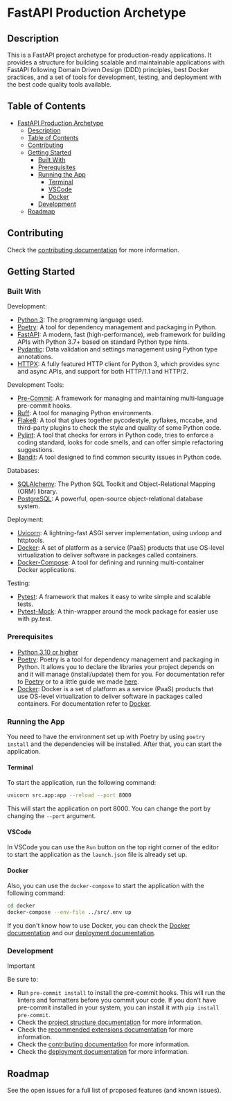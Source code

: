 # FastAPI Production Archetype

## Description

This is a FastAPI project archetype for production-ready applications. It provides a structure for building scalable and maintainable applications with FastAPI following Domain Driven Design (DDD) principles, best Docker practices, and a set of tools for development, testing, and deployment with the best code quality tools available.

## Table of Contents

- [FastAPI Production Archetype](#fastapi-production-archetype)
  - [Description](#description)
  - [Table of Contents](#table-of-contents)
  - [Contributing](#contributing)
  - [Getting Started](#getting-started)
    - [Built With](#built-with)
    - [Prerequisites](#prerequisites)
    - [Running the App](#running-the-app)
      - [Terminal](#terminal)
      - [VSCode](#vscode)
      - [Docker](#docker)
    - [Development](#development)
  - [Roadmap](#roadmap)

## Contributing

Check the [contributing documentation](.github/CONTRIBUTING.md) for more information.

## Getting Started

### Built With

<!--

This section should list any major frameworks/libraries used to bootstrap your project. Leave any add-ons/plugins for the acknowledgements section. Here are a few examples.

Change the tools to fit your project

-->

Development:

- [Python 3](https://www.python.org/): The programming language used.
- [Poetry](https://python-poetry.org/): A tool for dependency management and packaging in Python.
- [FastAPI](https://fastapi.tiangolo.com/): A modern, fast (high-performance), web framework for building APIs with Python 3.7+ based on standard Python type hints.
- [Pydantic](https://pydantic-docs.helpmanual.io/): Data validation and settings management using Python type annotations.
- [HTTPX](https://www.python-httpx.org/): A fully featured HTTP client for Python 3, which provides sync and async APIs, and support for both HTTP/1.1 and HTTP/2.

Development Tools:

- [Pre-Commit](https://pre-commit.com/): A framework for managing and maintaining multi-language pre-commit hooks.
- [Ruff](https://docs.astral.sh/ruff/): A tool for managing Python environments.
- [Flake8](https://flake8.pycqa.org/en/latest/): A tool that glues together pycodestyle, pyflakes, mccabe, and third-party plugins to check the style and quality of some Python code.
- [Pylint](https://www.pylint.org/): A tool that checks for errors in Python code, tries to enforce a coding standard, looks for code smells, and can offer simple refactoring suggestions.
- [Bandit](https://bandit.readthedocs.io/en/latest/): A tool designed to find common security issues in Python code.

Databases:

- [SQLAlchemy](https://www.sqlalchemy.org/): The Python SQL Toolkit and Object-Relational Mapping (ORM) library.
- [PostgreSQL](https://www.postgresql.org/): A powerful, open-source object-relational database system.

Deployment:

- [Uvicorn](https://www.uvicorn.org/): A lightning-fast ASGI server implementation, using uvloop and httptools.
- [Docker](https://www.docker.com/): A set of platform as a service (PaaS) products that use OS-level virtualization to deliver software in packages called containers.
- [Docker-Compose](https://docs.docker.com/compose/): A tool for defining and running multi-container Docker applications.

Testing:

- [Pytest](https://docs.pytest.org/en/stable/): A framework that makes it easy to write simple and scalable tests.
- [Pytest-Mock](https://pytest-mock.readthedocs.io/en/latest/): A thin-wrapper around the mock package for easier use with py.test.

### Prerequisites

- [Python 3.10 or higher](https://www.python.org/downloads/)
- [Poetry](https://python-poetry.org/): Poetry is a tool for dependency management and packaging in Python. It allows you to declare the libraries your project depends on and it will manage (install/update) them for you. For documentation refer to [Poetry](https://python-poetry.org/docs/) or to a little guide we made [here](docs/poetry.md).
- [Docker](https://www.docker.com/): Docker is a set of platform as a service (PaaS) products that use OS-level virtualization to deliver software in packages called containers. For documentation refer to [Docker](https://docs.docker.com/get-started/).

### Running the App

You need to have the environment set up with Poetry by using `poetry install` and the dependencies will be installed. After that, you can start the application.

#### Terminal

To start the application, run the following command:

```bash
uvicorn src.app:app --reload --port 8000
```

This will start the application on port 8000. You can change the port by changing the `--port` argument.

#### VSCode

In VSCode you can use the `Run` button on the top right corner of the editor to start the application as the `launch.json` file is already set up.

#### Docker

Also, you can use the `docker-compose` to start the application with the following command:

```bash
cd docker
docker-compose --env-file ../src/.env up
```

If you don't know how to use Docker, you can check the [Docker documentation](https://docs.docker.com/get-started/) and our [deployment documentation](docs/deployment.md).

### Development

> [!IMPORTANT]
> Be sure to:
>
> - Run `pre-commit install` to install the pre-commit hooks. This will run the linters and formatters before you commit your code. If you don't have pre-commit installed in your system, you can install it with `pip install pre-commit`.
> - Check the [project structure documentation](docs/project-structure.md) for more information.
> - Check the [recommended extensions documentation](docs/recommended-extensions.md) for more information.
> - Check the [contributing documentation](.github/CONTRIBUTING.md) for more information.
> - Check the [deployment documentation](docs/deployment.md) for more information.

## Roadmap

See the open issues for a full list of proposed features (and known issues).
